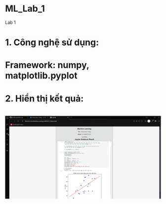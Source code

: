 # ML_Lab_1
Lab 1

<h1>1. Công nghệ sử dụng:<h1>
<body>Framework: numpy, matplotlib.pyplot<body>
<h1>2. Hiển thị kết quả:<h1>

![Lab](web.png)
